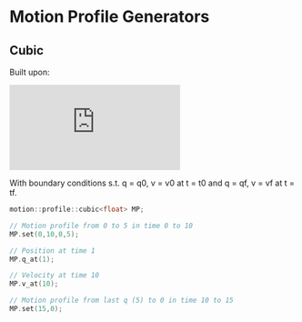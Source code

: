 Motion Profile Generators
====

Cubic
----

Built upon:

![q = a_0 + a_1t + a_2t^2 + a_3t^3](https://latex.codecogs.com/gif.latex?q%3Da_0&plus;a_1t&plus;a_2t%5E2&plus;a_3t%5E3)

With boundary conditions s.t. q = q0, v = v0 at t = t0 and q = qf, v = vf at t = tf. 

```cpp
motion::profile::cubic<float> MP;

// Motion profile from 0 to 5 in time 0 to 10
MP.set(0,10,0,5);

// Position at time 1
MP.q_at(1);

// Velocity at time 10
MP.v_at(10);

// Motion profile from last q (5) to 0 in time 10 to 15 
MP.set(15,0);
```
